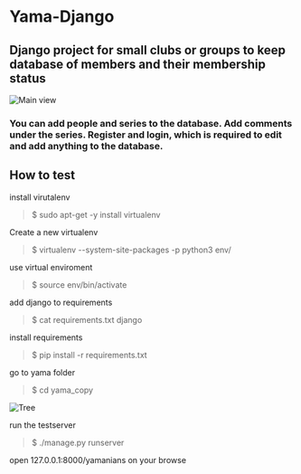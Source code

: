 # Yama-Django
## Django project for small clubs or groups to keep database of members and their membership status

![Main view](https://i.imgur.com/YAYdqRR.png)

### You can add people and series to the database. Add comments under the series. Register and login, which is required to edit and add anything to the database. 



## How to test

install virutalenv
>  $ sudo apt-get -y install virtualenv

Create a new virtualenv
> $ virtualenv --system-site-packages -p python3 env/

use virtual enviroment
> $ source env/bin/activate

add django to requirements
> $ cat requirements.txt
django

install requirements
> $ pip install -r requirements.txt

go to yama folder
> $ cd yama_copy

![Tree](https://i.imgur.com/83p4g2x.png)

run the testserver
> $ ./manage.py runserver

open 127.0.0.1:8000/yamanians on your browse

